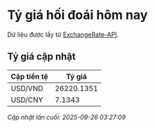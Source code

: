 # Tỷ giá hối đoái hôm nay

Dữ liệu được lấy từ [ExchangeRate-API](https://www.exchangerate-api.com/).

## Tỷ giá cập nhật

| Cặp tiền tệ | Tỷ giá |
|---|---|
| USD/VND | 26220.1351 |
| USD/CNY | 7.1343 |

*Cập nhật lần cuối: 2025-09-26 03:27:09*

